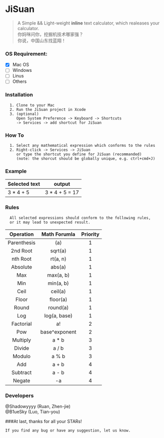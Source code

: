 # JiSuan
> A Simple && Light-weight **inline** text calculator, which realeases your calculator.  
> 你妈咪问你，挖掘机技术哪家强？  
> 你说，中国山东找蓝翔！  

### OS Requirement:  
  - [x] Mac OS
  - [ ] Windows
  - [ ] Linus
  - [ ] Others

### Installation
```
  1. Clone to your Mac  
  2. Run the JiSuan project in Xcode
  3. (optional)
     Open System Preference -> Keyboard -> Shortcuts  
     -> Services -> add shortcut for JiSuan  
```

### How To
```
  1. Select any mathematical expression which conforms to the rules  
  2. Right-click -> Services -> JiSuan  
     or type the shortcut you define for JiSuan (recommanded)
     (note: the shorcut should be globally unique, e.g. ctrl+cmd+J)
```
### Example
Selected text | output
--------------|----------------
  3 * 4 + 5   | 3 * 4 + 5 = 17

### Rules
```
  All selected expressions should conform to the following rules,  
  or it may lead to unexpected result.
```
|Operation|Math Forumla|Priority|
|:--------------:|:----------------:|:-:|
|Parenthesis|(a)|1|
|2nd Root|sqrt(a)|1|
|nth Root|rt(a, n)|1|
|Absolute|abs(a)|1|
|Max|max(a, b)|1|
|Min|min(a, b)|1|
|Ceil|ceil(a)|1|
|Floor|floor(a)|1|
|Round|round(a)|1|
|Log|log(a, base)|1|
|Factorial|a!|2|
|Pow|base^exponent|2|
|Multiply|a * b|3|
|Divide|a / b|3|
|Modulo|a % b|3|
|Add|a + b|4|
|Subtract|a - b|4|
|Negate|-a|4|

### Developers
@Shadowyyyy   (Ruan, Zhen-jie)  
@B1ueSky      (Luo, Tian-you)

###At last, thanks for all your STARs!
```
If you find any bug or have any suggestion, let us know.
```
